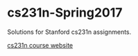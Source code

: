 # cs231n-Spring2017

Solutions for Stanford cs231n assignments.

[cs231n course website](http://cs231n.stanford.edu/index.html)